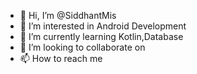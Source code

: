 - 👋 Hi, I’m @SiddhantMis
- 👀 I’m interested in Android Development
- 🌱 I’m currently learning Kotlin,Database
- 💞️ I’m looking to collaborate on 
- 📫 How to reach me 

<!---
SiddhantMis/SiddhantMis is a ✨ special ✨ repository because its `README.md` (this file) appears on your GitHub profile.
You can click the Preview link to take a look at your changes.
--->

